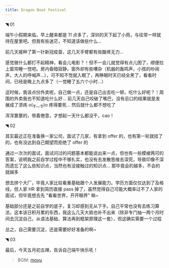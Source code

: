 ```yaml
---
title: Dragon Boat Festival
---
```


◥ 01

端午小假期来临，早上醒来都是 11 点多了，深圳的天下起了小雨，与往常一样就待在屋里吧。但我有些迷茫，不知道该做些什么...

前几天接种了第一针新冠疫苗，这几天手臂都有些酸疼无力...

感觉做什么都打不起精神，看会儿电影？！但不一会儿就觉得有点儿困了，顺便拉上窗帘睡一觉吧。房内昏暗寂静，窗外却有些嘈杂（机器的轰鸣声，小孩的吵闹声，大人的呼喊声...），可不知不觉就入眠了，再睁眼时天已经全黑了，看看时间，已经是晚上九点多了（一觉睡了五六个小时...）

这时候，我该点份外卖呢，自己做一点，还是自己出去吃一顿，吃什么好呢？！周围的外卖我也不知道吃什么好... 前几天自己咬破了嘴巴，没有忌口的结果就是发展成了溃疡 o(╥﹏╥)o 疼得要死... 然后就什么都不想吃了

浑浑噩噩的，带着倦意，才想起一天什么都没干，cao！

◥ 02

其实最近正在准备换一家公司，面试了几家，有拿到 offer 的，也有第一轮就挂了的，也有没达到自己期望而拒绝了 offer 的

通过一次次的面试，面试问过的问题基本都能说出来一点，但也有一些模棱两可的答案，说明我之前自学过程中不够扎实，也没有去发散思维去深究，导致印像不深而遗忘了这么些知识点，当然也有没接触过的知识点... 那毕竟会的越多，不会的就越多

想去拼个大厂，毕竟人家比较看重基础跟个人发展能力。学历方面仅仅达到了及格线，但人家 HR 拿到简历直接 pass 掉了，虽然觉得自己可能大概率过不了人家的面试，但毕竟想去先 "看看世界，开开眼界" 嘛~

基础部分还是之前自学的底子，复习却感到无从下手。自己平常也没有去练习算法，这本该日积月累的东西，我这么几天大抵也补不出来（除非专门抽一两个月时间去沉淀自己，从语法基础、算法再到框架原理这一套），但这确实需要一个过程

总之，自己需要沉淀，还是需要好好准备的啊~

◥ 03

最后，今天五月初五辣，告诉自己端午快乐吼！

> BGM: [moyu](http://94.191.88.231/mp3/2021/05/moyu.m4a)
